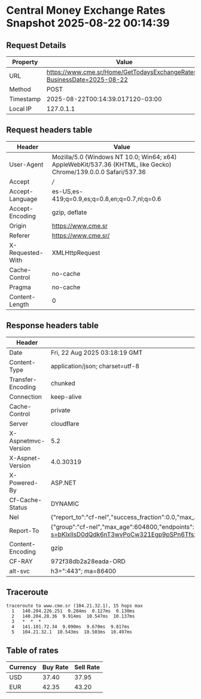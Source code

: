 # Central Money Exchange Rates Snapshot 2025-08-22 00:14:39
## Request Details

| Property | Value |
|----------|-------|
| URL | https://www.cme.sr/Home/GetTodaysExchangeRates/?BusinessDate=2025-08-22 |
| Method | POST |
| Timestamp | 2025-08-22T00:14:39.017120-03:00 |
| Local IP | 127.0.1.1 |
    
## Request headers table

| Header | Value |
|--------|-------|
| User-Agent | Mozilla/5.0 (Windows NT 10.0; Win64; x64) AppleWebKit/537.36 (KHTML, like Gecko) Chrome/139.0.0.0 Safari/537.36 |
| Accept | */* |
| Accept-Language | es-US,es-419;q=0.9,es;q=0.8,en;q=0.7,nl;q=0.6 |
| Accept-Encoding | gzip, deflate |
| Origin | https://www.cme.sr |
| Referer | https://www.cme.sr/ |
| X-Requested-With | XMLHttpRequest |
| Cache-Control | no-cache |
| Pragma | no-cache |
| Content-Length | 0 |

    
## Response headers table
| Header | Value |
|--------|-------|
| Date | Fri, 22 Aug 2025 03:18:19 GMT |
| Content-Type | application/json; charset=utf-8 |
| Transfer-Encoding | chunked |
| Connection | keep-alive |
| Cache-Control | private |
| Server | cloudflare |
| X-Aspnetmvc-Version | 5.2 |
| X-Aspnet-Version | 4.0.30319 |
| X-Powered-By | ASP.NET |
| Cf-Cache-Status | DYNAMIC |
| Nel | {"report_to":"cf-nel","success_fraction":0.0,"max_age":604800} |
| Report-To | {"group":"cf-nel","max_age":604800,"endpoints":[{"url":"https://a.nel.cloudflare.com/report/v4?s=bKlxlIsD0dQdk6nT3wvPoCw321Egp9pSPn6TfsxuVr6c2Kqx%2BtkOzdkAyjCquWYdFaJuFeuZw2ltwVZAjy7fZ0JlMOBK9OdTVuc%3D"}]} |
| Content-Encoding | gzip |
| CF-RAY | 972f38db2a28eada-ORD |
| alt-svc | h3=":443"; ma=86400 |

## Traceroute 

```
traceroute to www.cme.sr (104.21.32.1), 15 hops max
  1   140.204.226.251  0.284ms  0.127ms  0.130ms 
  2   140.204.28.36  9.914ms  10.547ms  10.137ms 
  3   *  *  * 
  4   141.101.72.34  9.090ms  9.670ms  9.817ms 
  5   104.21.32.1  10.543ms  10.503ms  10.497ms 

```

## Table of rates

| Currency | Buy Rate | Sell Rate |
|----------|----------|-----------|
| USD | 37.40 | 37.95 |
| EUR | 42.35 | 43.20 |
